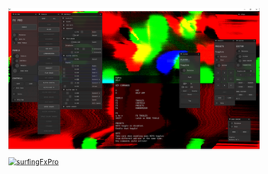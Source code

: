 ![](Capture.PNG)

[![surfingFxPro](https://youtube-md.vercel.app/45knSjIz0js/640/360)](https://www.youtube.com/watch?v=45knSjIz0js)
